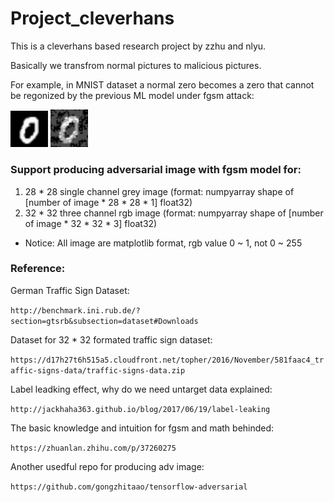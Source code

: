 # Project_cleverhans

This is a cleverhans based research project by zzhu and nlyu.

Basically we transfrom normal pictures to malicious pictures.

For example, in MNIST dataset a normal zero becomes a zero that cannot be regonized by the previous ML model under fgsm attack:

<img src="https://github.com/nlyu/Project_cleverhans/blob/master/source/zero_good.png" width="60"/>

<img src="https://github.com/nlyu/Project_cleverhans/blob/master/source/zero_bad.png" width="60"/>

### Support producing adversarial image with fgsm model for:

1. 28 * 28 single channel grey image (format: numpyarray shape of [number of image * 28 * 28 * 1] float32)
2. 32 * 32 three channel rgb image (format: numpyarray shape of [number of image * 32 * 32 * 3] float32)

* Notice: All image are matplotlib format, rgb value 0 ~ 1, not 0 ~ 255

### Reference:

German Traffic Sign Dataset:

`http://benchmark.ini.rub.de/?section=gtsrb&subsection=dataset#Downloads`

Dataset for 32 * 32 formated traffic sign dataset:

`https://d17h27t6h515a5.cloudfront.net/topher/2016/November/581faac4_traffic-signs-data/traffic-signs-data.zip`

Label leadking effect, why do we need untarget data explained:

`http://jackhaha363.github.io/blog/2017/06/19/label-leaking`

The basic knowledge and intuition for fgsm and math behinded:

`https://zhuanlan.zhihu.com/p/37260275`

Another usedful repo for producing adv image:

`https://github.com/gongzhitaao/tensorflow-adversarial`
